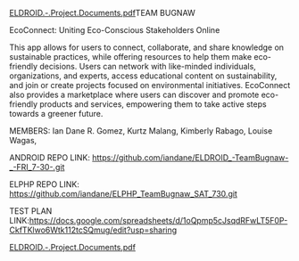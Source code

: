 [ELDROID.-.Project.Documents.pdf](https://github.com/user-attachments/files/17998715/ELDROID.-.Project.Documents.pdf)TEAM BUGNAW

EcoConnect: Uniting Eco-Conscious Stakeholders Online

This app allows for users to connect, collaborate, and share knowledge on sustainable practices, while offering resources to help them make eco-friendly decisions. Users can network with like-minded individuals, organizations, and experts, access educational content on sustainability, and join or create projects focused on environmental initiatives. EcoConnect also provides a marketplace where users can discover and promote eco-friendly products and services, empowering them to take active steps towards a greener future.

MEMBERS: Ian Dane R. Gomez, Kurtz Malang, Kimberly Rabago, Louise Wagas,


ANDROID REPO LINK: https://github.com/iandane/ELDROID_-TeamBugnaw-_-FRI_7-30-.git

ELPHP REPO LINK: https://github.com/iandane/ELPHP_TeamBugnaw_SAT_730.git

TEST PLAN LINK:https://docs.google.com/spreadsheets/d/1oQpmp5cJsqdRFwLT5F0P-CkfTKlwo6Wtk112tcSQmug/edit?usp=sharing




[ELDROID.-.Project.Documents.pdf](https://github.com/user-attachments/files/17998718/ELDROID.-.Project.Documents.pdf)
